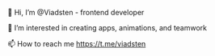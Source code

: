 👋 Hi, I’m @Viadsten - frontend developer

👀 I’m interested in creating apps, animations, and teamwork

📫 How to reach me https://t.me/viadsten

